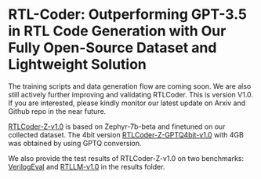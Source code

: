 # RTL-Coder: Outperforming GPT-3.5 in RTL Code Generation with Our Fully Open-Source Dataset and Lightweight Solution
The training scripts and data generation flow are coming soon. We are also still actively further improving and validating RTLCoder. This is version V1.0. If you are interested, please kindly monitor our latest update on Arxiv and Github repo in the near future.

[RTLCoder-Z-v1.0](https://huggingface.co/ishorn5/RTLCoder-Z-v1.0) is based on Zephyr-7b-beta and finetuned on our collected dataset. The 4bit version [RTLCoder-Z-GPTQ4bit-v1.0](https://huggingface.co/ishorn5/RTLCoder-Z-GPTQ4bit-v1.0) with 4GB was obtained by using GPTQ conversion. 

We also provide the test results of RTLCoder-Z-v1.0 on two benchmarks: [VerilogEval](https://github.com/NVlabs/verilog-eval/tree/main) and [RTLLM-v1.0](https://github.com/hkust-zhiyao/RTLLM/tree/v1.0) in the results folder.
